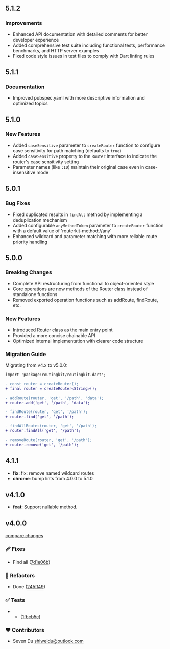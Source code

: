 ## 5.1.2

### Improvements

- Enhanced API documentation with detailed comments for better developer experience
- Added comprehensive test suite including functional tests, performance benchmarks, and HTTP server examples
- Fixed code style issues in test files to comply with Dart linting rules

## 5.1.1

### Documentation

- Improved pubspec.yaml with more descriptive information and optimized topics

## 5.1.0

### New Features

- Added `caseSensitive` parameter to `createRouter` function to configure case sensitivity for path matching (defaults to `true`)
- Added `caseSensitive` property to the `Router` interface to indicate the router's case sensitivity setting
- Parameter names (like `:ID`) maintain their original case even in case-insensitive mode

## 5.0.1

### Bug Fixes

- Fixed duplicated results in `findAll` method by implementing a deduplication mechanism
- Added configurable `anyMethodToken` parameter to `createRouter` function with a default value of 'routerkit-method://any'
- Enhanced wildcard and parameter matching with more reliable route priority handling

## 5.0.0

### Breaking Changes

- Complete API restructuring from functional to object-oriented style
- Core operations are now methods of the Router class instead of standalone functions
- Removed exported operation functions such as addRoute, findRoute, etc.

### New Features

- Introduced Router class as the main entry point
- Provided a more concise chainable API
- Optimized internal implementation with clearer code structure

### Migration Guide

Migrating from v4.x to v5.0.0:

```diff
import 'package:routingkit/routingkit.dart';

- const router = createRouter();
+ final router = createRouter<String>();

- addRoute(router, 'get', '/path', 'data');
+ router.add('get', '/path', 'data');

- findRoute(router, 'get', '/path');
+ router.find('get', '/path');

- findAllRoutes(router, 'get', '/path');
+ router.findAll('get', '/path');

- removeRoute(router, 'get', '/path');
+ router.remove('get', '/path');
```

## 4.1.1

- **fix**: fix: remove named wildcard routes
- **chrome**: bump lints from 4.0.0 to 5.1.0

## v4.1.0

- **feat**: Support nullable method.

## v4.0.0

[compare changes](https://github.com/medz/routingkit/compare/v3.0.3...v4.0.0)

### 🩹 Fixes

- Find all ([7d1e06b](https://github.com/medz/routingkit/commit/7d1e06b))

### 💅 Refactors

- Done ([245ff49](https://github.com/medz/routingkit/commit/245ff49))

### ✅ Tests

- - ([1fbcb5c](https://github.com/medz/routingkit/commit/1fbcb5c))

### ❤️ Contributors

- Seven Du <shiweidu@outlook.com>
